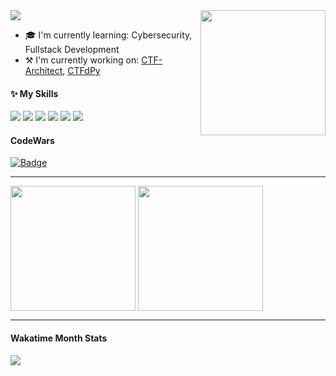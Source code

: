 <picture>
  <source media="(prefers-color-scheme: dark)" srcset="https://readme-typing-svg.herokuapp.com?font=Fira+Code&size=25&pause=1000&color=70A4FC&vCenter=true&random=false&width=200&height=40&lines=Hi+there%F0%9F%91%8B%F0%9F%8F%BB;I'm+JusCodin" />
  <img src="https://readme-typing-svg.herokuapp.com?font=Fira+Code&size=25&pause=1000&color=137980&vCenter=true&random=false&width=200&height=40&lines=Hi+there%F0%9F%91%8B%F0%9F%8F%BB;I'm+JusCodin" />
</picture>


<picture>
  <source
    srcset="https://github-readme-stats.vercel.app/api?username=Jus-Codin&theme=tokyonight&show_icons=true"
    media="(prefers-color-scheme: dark)"
  />
  <source
    srcset="https://github-readme-stats.vercel.app/api?username=Jus-Codin&theme=catppuccin_latte&show_icons=true"
    media="(prefers-color-scheme: light), (prefers-color-scheme: no-preference)"
  />
  <img align="right" height=200 src="https://github-readme-stats.vercel.app/api?username=Jus-Codin&show_icons=true" />
</picture>

<!-- <table align="right">
  <tr>
    <td>
      <a href="#">
        <picture>
          <source
            srcset="https://github-readme-stats.vercel.app/api/top-langs/?username=Jus-Codin&size_weight=0.5&count_weight=0.5&theme=tokyonight&layout=compact"
            media="(prefers-color-scheme: dark)"
          />
          <source
            srcset="https://github-readme-stats.vercel.app/api/top-langs/?username=Jus-Codin&size_weight=0.5&count_weight=0.5&theme=catppuccin_latte&layout=compact"
            media="(prefers-color-scheme: light), (prefers-color-scheme: no-preference)"
          />
          <img height=200 src="https://github-readme-stats.vercel.app/api/top-langs/?username=Jus-Codin&size_weight=0.5&count_weight=0.5&layout=compact" />
        </picture>
      </a>
    </td>
  </tr>
  <tr>
    <td>
      <a href="#">
        <picture>
          <source
            srcset="https://github-profile-trophy.vercel.app/?username=Jus-Codin&column=5&theme=tokyonight"
            media="(prefers-color-scheme: dark)"
          />
          <img height=200 src="https://github-profile-trophy.vercel.app/?username=Jus-Codin&column=5&theme=flat" />
        </picture>
      </a>
    </td>
  </tr>
</table> -->

- 🎓 I'm currently learning: Cybersecurity, Fullstack Development
- ⚒️ I'm currently working on: [CTF-Architect](https://github.com/Jus-Codin/CTF-Architect), [CTFdPy](https://github.com/Jus-Codin/CTFdPy)

#### ✨ **My Skills**
![](https://img.shields.io/badge/-Python-3e74a2?style=flat-square&logo=Python&logoColor=fff)
![](https://img.shields.io/badge/-FastAPI-009688?style=flat-square&logo=FastAPI&logoColor=fff)
![](https://img.shields.io/badge/-Linux-000000?style=flat-square&logo=Linux&logoColor=fff)
![](https://img.shields.io/badge/-Docker-2496ED?style=flat-square&logo=Docker&logoColor=fff)
![](https://img.shields.io/badge/-GitHub%20Actions-2088FF?style=flat-square&logo=GitHubActions&logoColor=fff)
![](https://img.shields.io/badge/-MongoDB-47A248?style=flat-square&logo=MongoDB&logoColor=fff)


#### **CodeWars**
[![Badge](https://www.codewars.com/users/Jus_Codin/badges/micro)](https://www.codewars.com/users/Jus_Codin)

---

<picture>
    <source
      srcset="https://github-readme-stats.vercel.app/api/top-langs/?username=Jus-Codin&size_weight=0.5&count_weight=0.5&theme=tokyonight&layout=compact"
      media="(prefers-color-scheme: dark)"
    />
    <source
      srcset="https://github-readme-stats.vercel.app/api/top-langs/?username=Jus-Codin&size_weight=0.5&count_weight=0.5&theme=catppuccin_latte&layout=compact"
      media="(prefers-color-scheme: light), (prefers-color-scheme: no-preference)"
    />
    <img align="center" height=200 src="https://github-readme-stats.vercel.app/api/top-langs/?username=Jus-Codin&size_weight=0.5&count_weight=0.5&layout=compact" />
</picture>

<picture>
  <source
    srcset="https://github-profile-trophy.vercel.app/?username=Jus-Codin&column=5&theme=tokyonight"
    media="(prefers-color-scheme: dark)"
  />
  <img align="center" height=200 src="https://github-profile-trophy.vercel.app/?username=Jus-Codin&column=5&theme=flat" />
</picture>

---

#### **Wakatime Month Stats**
<a href="#">
  <picture>
    <source
      srcset="https://github-readme-stats.vercel.app/api/wakatime?username=JusCodin&api_domain=wakapi.dev&custom_title=Wakatime%20Month%20Stats&theme=tokyonight"
      media="(prefers-color-scheme: dark)"
    />
    <source
      srcset="https://github-readme-stats.vercel.app/api/wakatime?username=JusCodin&api_domain=wakapi.dev&custom_title=Wakatime%20Month%20Stats&theme=catppuccin_latte"
      media="(prefers-color-scheme: light), (prefers-color-scheme: no-preference)"
    />
    <img src="https://github-readme-stats.vercel.app/api/wakatime?username=JusCodin&api_domain=wakapi.dev&custom_title=Wakatime%20Month%20Stats&theme=catppuccin_latte" />
  </picture>
</a>
